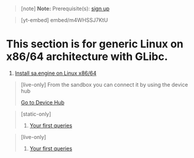 > [note]  **Note:** Prerequisite(s): [sign up](/docs/usermd/getting-started/sign-up.md) 

 
> [yt-embed] embed/m4WHSSJ7KtU

# This section is for generic Linux on x86/64 architecture with GLibc.

1. [Install sa.engine on Linux x86/64](/docs/usermd/getting-started/linux/install.md)

> [live-only]
> From the sandbox you can connect it by using the device hub
> <div class="CTACont">
> <a class="CTABtn" role="button" href="#/device_hub/getStarted/Linux">
> <span>Go to Device Hub</span>
> </a>
> </div>

> [static-only]
> 1.  [Your first queries](http://docs.streamanalyze.com/current/index.html#md_tutorial_README_html)


> [live-only]
> 1.  [Your first queries](/docs/md/tutorial/README.md)

